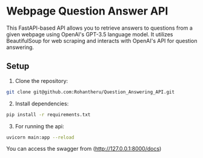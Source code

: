 # Webpage Question Answer API

This FastAPI-based API allows you to retrieve answers to questions from a given webpage using OpenAI's GPT-3.5 language model. It utilizes BeautifulSoup for web scraping and interacts with OpenAI's API for question answering.

## Setup

1. Clone the repository:

```bash
git clone git@github.com:Rohantheru/Question_Answering_API.git
```

2. Install dependencies:

```bash
pip install -r requirements.txt
```
3. For running the api:
```bash
uvicorn main:app --reload
```
You can access the swagger from (http://127.0.0.1:8000/docs)

